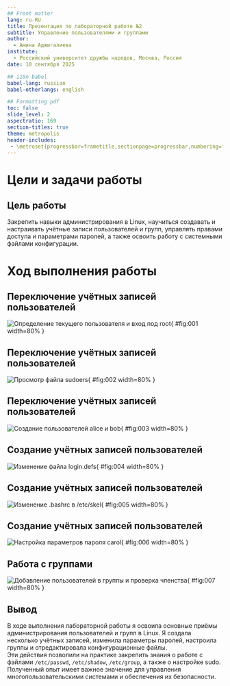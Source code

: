 ```yaml
---
## Front matter
lang: ru-RU
title: Презентация по лабораторной работе №2
subtitle: Управление пользователями и группами
author:
  - Амина Аджигалиева
institute:
  - Российский университет дружбы народов, Москва, Россия
date: 10 сентября 2025

## i18n babel
babel-lang: russian
babel-otherlangs: english

## Formatting pdf
toc: false
slide_level: 2
aspectratio: 169
section-titles: true
theme: metropolis
header-includes:
 - \metroset{progressbar=frametitle,sectionpage=progressbar,numbering=fraction}
---
```


# Цели и задачи работы

## Цель работы

Закрепить навыки администрирования в Linux, научиться создавать и настраивать учётные записи пользователей и групп, 
управлять правами доступа и параметрами паролей, а также освоить работу с системными файлами конфигурации.

# Ход выполнения работы

## Переключение учётных записей пользователей

![Определение текущего пользователя и вход под root](Screenshot_1.png){ #fig:001 width=80% }

## Переключение учётных записей пользователей

![Просмотр файла sudoers](Screenshot_2.png){ #fig:002 width=80% }

## Переключение учётных записей пользователей

![Создание пользователей alice и bob](Screenshot_3.png){ #fig:003 width=80% }

## Создание учётных записей пользователей

![Изменение файла login.defs](Screenshot_4.png){ #fig:004 width=80% }

## Создание учётных записей пользователей

![Изменение .bashrc в /etc/skel](Screenshot_5.png){ #fig:005 width=80% }

## Создание учётных записей пользователей

![Настройка параметров пароля carol](Screenshot_6.png){ #fig:006 width=80% }

## Работа с группами

![Добавление пользователей в группы и проверка членства](Screenshot_7.png){ #fig:007 width=80% }

## Вывод

В ходе выполнения лабораторной работы я освоила основные приёмы администрирования пользователей и групп в Linux. 
Я создала несколько учётных записей, изменила параметры паролей, настроила группы и отредактировала конфигурационные файлы.  
Эти действия позволили на практике закрепить знания о работе с файлами `/etc/passwd`, `/etc/shadow`, `/etc/group`, а также о настройке sudo. 
Полученный опыт имеет важное значение для управления многопользовательскими системами и обеспечения их безопасности.
